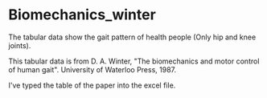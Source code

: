 # Biomechanics_winter

The tabular data show the gait pattern of health people (Only hip and knee joints).

This tabular data is from D. A. Winter, "The biomechanics and motor control of human gait". University of Waterloo Press, 1987.

I've typed the table of the paper into the excel file.

